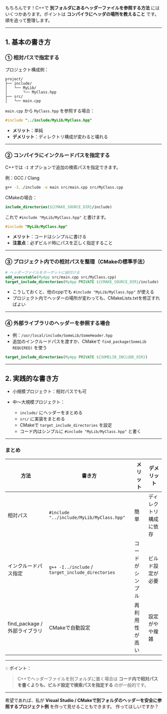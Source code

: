 ﻿もちろんです！C++で **別フォルダにあるヘッダーファイルを参照する方法** にはいくつかあります。ポイントは **コンパイラにヘッダの場所を教えること** です。順を追って整理します。

---

## 1. 基本の書き方

### ① 相対パスで指定する

プロジェクト構成例：

```
project/
├── include/
│   └── MyLib/
│       └── MyClass.hpp
├── src/
│   └── main.cpp
```

`main.cpp` から `MyClass.hpp` を参照する場合：

```cpp
#include "../include/MyLib/MyClass.hpp"
```

* **メリット**：単純
* **デメリット**：ディレクトリ構成が変わると壊れる

---

### ② コンパイラにインクルードパスを指定する

C++では `-I` オプションで追加の検索パスを指定できます。

例：GCC / Clang

```bash
g++ -I../include -o main src/main.cpp src/MyClass.cpp
```

CMakeの場合：

```cmake
include_directories(${CMAKE_SOURCE_DIR}/include)
```

これで `#include "MyLib/MyClass.hpp"` と書けます。

```cpp
#include "MyLib/MyClass.hpp"
```

* **メリット**：コードはシンプルに書ける
* **注意点**：必ずビルド時にパスを正しく指定すること

---

### ③ プロジェクト内での相対パスを整理（CMakeの標準手法）

```cmake
# ヘッダーファイルをターゲットに紐付ける
add_executable(MyApp src/main.cpp src/MyClass.cpp)
target_include_directories(MyApp PRIVATE ${CMAKE_SOURCE_DIR}/include)
```

* こうしておくと、他のcppでも `#include "MyLib/MyClass.hpp"` が使える
* プロジェクト内でヘッダーの場所が変わっても、CMakeLists.txtを修正すればよい

---

### ④ 外部ライブラリのヘッダーを参照する場合

* 例：`/usr/local/include/SomeLib/SomeHeader.hpp`
* 追加のインクルードパスを渡すか、CMakeで `find_package(SomeLib REQUIRED)` を使う

```cmake
target_include_directories(MyApp PRIVATE ${SOMELIB_INCLUDE_DIR})
```

---

## 2. 実践的な書き方

* 小規模プロジェクト：相対パスでも可
* 中～大規模プロジェクト：

  * `include/` にヘッダーをまとめる
  * `src/` に実装をまとめる
  * CMakeで `target_include_directories` を設定
  * コード内はシンプルに `#include "MyLib/MyClass.hpp"` と書く

---

### まとめ

| 方法                      | 書き方                                               | メリット     | デメリット       |
| ----------------------- | ------------------------------------------------- | -------- | ----------- |
| 相対パス                    | `#include "../include/MyLib/MyClass.hpp"`         | 簡単       | ディレクトリ構成に依存 |
| インクルードパス指定              | `g++ -I../include` / `target_include_directories` | コードがシンプル | ビルド設定が必要    |
| find\_package / 外部ライブラリ | CMakeで自動設定                                        | 再利用性が高い  | 設定がやや複雑     |

---

💡 ポイント：

> C++でヘッダーファイルを別フォルダに置く場合は **コード内で相対パスを書くよりも、ビルド設定で検索パスを指定する** のが一般的です。

---

希望であれば、私が **Visual Studio / CMakeで別フォルダのヘッダーを安全に参照するプロジェクト例** を作って見せることもできます。
作ってほしいですか？
